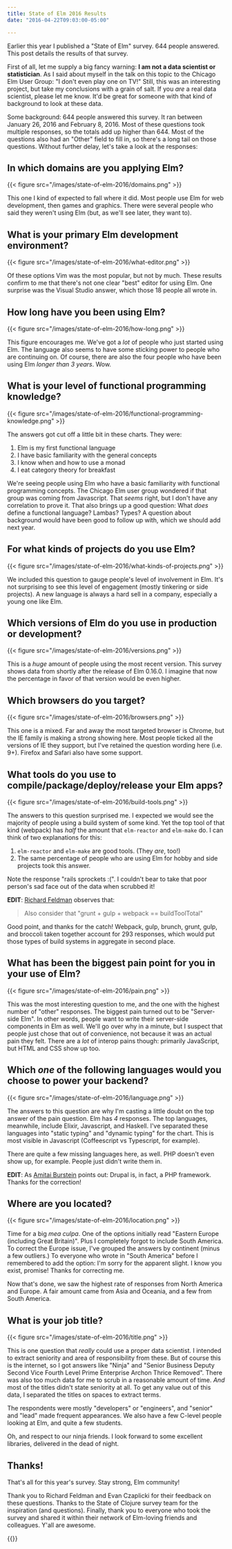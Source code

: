 ```yaml
---
title: State of Elm 2016 Results
date: "2016-04-22T09:03:00-05:00"

---
```


Earlier this year I published a "State of Elm" survey. 644 people answered. This
post details the results of that survey.

First of all, let me supply a big fancy warning: **I am not a data scientist or
statistician**. As I said about myself in the talk on this topic to the Chicago
Elm User Group: "I don't even play one on TV!" Still, this was an interesting
project, but take my conclusions with a grain of salt. If you *are* a real data
scientist, please let me know. It'd be great for someone with that kind of
background to look at these data.

Some background: 644 people answered this survey. It ran between January 26,
2016 and February 8, 2016. Most of these questions took multiple responses, so
the totals add up higher than 644. Most of the questions also had an "Other"
field to fill in, so there's a long tail on those questions. Without further
delay, let's take a look at the responses:

<!--more-->

## In which domains are you applying Elm?

{{< figure src="/images/state-of-elm-2016/domains.png" >}}

This one I kind of expected to fall where it did. Most people use Elm for web
development, then games and graphics. There were several people who said they
weren't using Elm (but, as we'll see later, they want to).

## What is your primary Elm development environment?

{{< figure src="/images/state-of-elm-2016/what-editor.png" >}}

Of these options Vim was the most popular, but not by much. These results
confirm to me that there's not one clear "best" editor for using Elm. One
surprise was the Visual Studio answer, which those 18 people all wrote in.

## How long have you been using Elm?

{{< figure src="/images/state-of-elm-2016/how-long.png" >}}

This figure encourages me. We've got a *lot* of people who just started using
Elm. The language also seems to have some sticking power to people who are
continuing on. Of course, there are also the four people who have been using Elm
*longer than 3 years*. Wow.

## What is your level of functional programming knowledge?

{{< figure src="/images/state-of-elm-2016/functional-programming-knowledge.png" >}}

The answers got cut off a little bit in these charts. They were:

1. Elm is my first functional language
2. I have basic familiarity with the general concepts
3. I know when and how to use a monad
4. I eat category theory for breakfast

We're seeing people using Elm who have a basic familiarity with functional
programming concepts. The Chicago Elm user group wondered if that group was
coming from Javascript. That *seems* right, but I don't have any correlation to
prove it. That also brings up a good question: What *does* define a functional
language? Lambas? Types? A question about background would have been good to
follow up with, which we should add next year.

## For what kinds of projects do you use Elm?

{{< figure src="/images/state-of-elm-2016/what-kinds-of-projects.png" >}}

We included this question to gauge people's level of involvement in Elm. It's
not surprising to see this level of engagement (mostly tinkering or side
projects). A new language is always a hard sell in a company, especially a young
one like Elm.

## Which versions of Elm do you use in production or development?

{{< figure src="/images/state-of-elm-2016/versions.png" >}}

This is a *huge* amount of people using the most recent version. This survey
shows data from shortly after the release of Elm 0.16.0. I imagine that now the
percentage in favor of that version would be even higher.

## Which browsers do you target?

{{< figure src="/images/state-of-elm-2016/browsers.png" >}}

This one is a mixed. Far and away the most targeted browser is Chrome, but the
IE family is making a strong showing here. Most people ticked all the versions
of IE they support, but I've retained the question wording here (i.e. 9+).
Firefox and Safari also have some support.

## What tools do you use to compile/package/deploy/release your Elm apps?

{{< figure src="/images/state-of-elm-2016/build-tools.png" >}}

The answers to this question surprised me. I expected we would see the majority
of people using a build system of some kind. Yet the top tool of that kind
(webpack) has *half* the amount that `elm-reactor` and `elm-make` do. I can
think of two explanations for this:

1. `elm-reactor` and `elm-make` are good tools. (They *are*, too!)
2. The same percentage of people who are using Elm for hobby and side projects
   took this answer.

Note the response "rails sprockets :(". I couldn't bear to take that poor
person's sad face out of the data when scrubbed it!

**EDIT**:
[Richard Feldman](https://twitter.com/rtfeldman/status/712323668215353344)
observes that:

> Also consider that "grunt + gulp + webpack == buildToolTotal"

Good point, and thanks for the catch! Webpack, gulp, brunch, grunt, gulp, and
broccoli taken together account for 293 responses, which would put those types
of build systems in aggregate in second place.

## What has been the biggest pain point for you in your use of Elm?

{{< figure src="/images/state-of-elm-2016/pain.png" >}}

This was the most interesting question to me, and the one with the highest
number of "other" responses. The biggest pain turned out to be "Server-side
Elm". In other words, people want to write their server-side components in Elm
as well. We'll go over why in a minute, but I suspect that people just chose
that out of convenience, not because it was an actual pain they felt. There are
a *lot* of interop pains though: primarily JavaScript, but HTML and CSS show up
too.

## Which *one* of the following languages would you choose to power your backend?

{{< figure src="/images/state-of-elm-2016/language.png" >}}

The answers to this question are why I'm casting a little doubt on the top
answer of the pain question. Elm has *4* responses. The top languages,
meanwhile, include Elixir, Javascript, and Haskell. I've separated these
languages into "static typing" and "dynamic typing" for the chart. This is
most visible in Javascript (Coffeescript vs Typescript, for example).

There are quite a few missing languages here, as well. PHP doesn't even show up,
for example. People just didn't write them in.

**EDIT**: As
[Amitai Burstein](https://twitter.com/amitaibu/status/713119982968827905) points
out: Drupal is, in fact, a PHP framework. Thanks for the correction!

## Where are you located?

{{< figure src="/images/state-of-elm-2016/location.png" >}}

Time for a big *mea culpa*. One of the options initially read "Eastern Europe
(including Great Britain)". Plus I completely forgot to include South America.
To correct the Europe issue, I've grouped the answers by continent (minus a few
outliers.) To everyone who wrote in "South America" before I remembered to add
the option: I'm sorry for the apparent slight. I know you exist, promise! Thanks
for correcting me.

Now that's done, we saw the highest rate of responses from North America and
Europe. A fair amount came from Asia and Oceania, and a few from South America.

## What is your job title?

{{< figure src="/images/state-of-elm-2016/title.png" >}}

This is one question that *really* could use a proper data scientist. I intended
to extract seniority and area of responsibility from these. But of course this
is the internet, so I got answers like "Ninja" and "Senior Business Deputy
Second Vice Fourth Level Prime Enterprise Archon Thrice Removed". There was also
too much data for me to scrub in a reasonable amount of time. *And* most of the
titles didn't state seniority at all. To get any value out of this data, I
separated the titles on spaces to extract terms.

The respondents were mostly "developers" or "engineers", and "senior" and "lead"
made frequent appearances. We also have a few C-level people looking at Elm, and
quite a few students.

Oh, and respect to our ninja friends. I look forward to some excellent
libraries, delivered in the dead of night.

## Thanks!

That's all for this year's survey. Stay strong, Elm community!

Thank you to Richard Feldman and Evan Czaplicki for their feedback on these
questions. Thanks to the State of Clojure survey team for the inspiration (and
questions). Finally, thank you to everyone who took the survey and shared it
within their network of Elm-loving friends and colleagues. Y'all are awesome.

{{<elmSignup>}}
